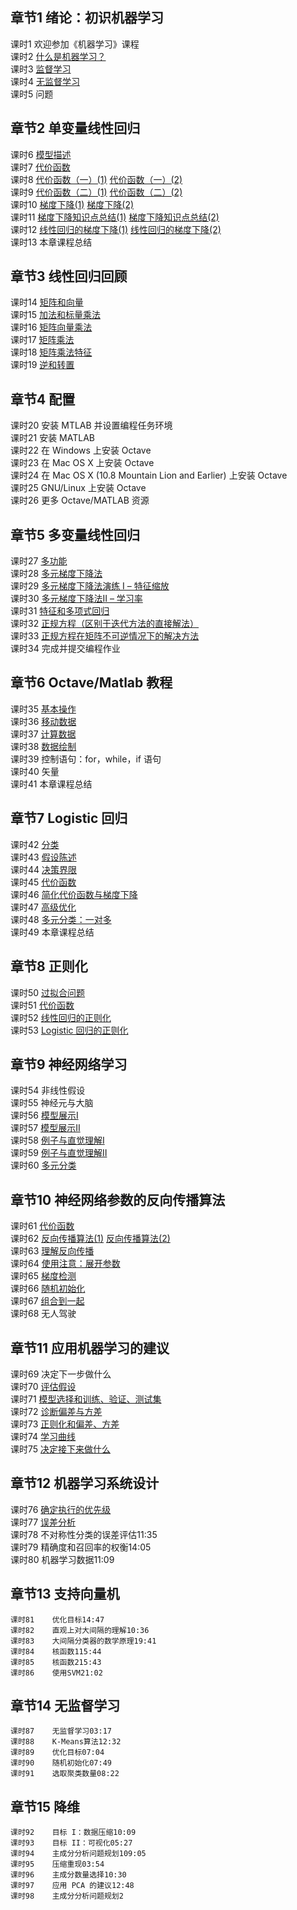 ## 章节1	绪论：初识机器学习  

课时1	欢迎参加《机器学习》课程  
课时2	[什么是机器学习？](./notes/1.2.png)  
课时3	[监督学习](./notes/1.3-4.png)  
课时4	[无监督学习](./notes/1.3-4.png)  
课时5	问题  

## 章节2	单变量线性回归  
课时6	[模型描述](./notes/2.6.png)  
课时7	[代价函数](./notes/2.7.png)  
课时8	[代价函数（一）(1)](./notes/2.8(1).png)	[代价函数（一）(2)](./notes/2.8(2).png)  
课时9	[代价函数（二）(1)](./notes/2.9(1).png)	[代价函数（二）(2)](./notes/2.9(2).png)  
课时10	[梯度下降(1)](./notes/2.10(1).png)	[梯度下降(2)](./notes/2.10(2).png)  
课时11	[梯度下降知识点总结(1)](./notes/2.11(1).png)	[梯度下降知识点总结(2)](./notes/2.11(2).png)  
课时12	[线性回归的梯度下降(1)](./notes/2.12(1).png)	[线性回归的梯度下降(2)](./notes/2.12(2).png)  
课时13	本章课程总结  

## 章节3	线性回归回顾  
课时14	[矩阵和向量](./notes/3.14.png)  
课时15	[加法和标量乘法](./notes/3.15.png)  
课时16	[矩阵向量乘法](./notes/3.16-17.png)  
课时17	[矩阵乘法](./notes/3.16-17.png)  
课时18	[矩阵乘法特征](./notes/3.18-19.png)  
课时19	[逆和转置](./notes/3.18-19.png)  

## 章节4	配置  
课时20	安装 MTLAB 并设置编程任务环境  
课时21	安装 MATLAB  
课时22	在 Windows 上安装 Octave  
课时23	在 Mac OS X  上安装 Octave  
课时24	在 Mac OS X (10.8 Mountain Lion and Earlier) 上安装 Octave  
课时25	GNU/Linux 上安装 Octave  
课时26	更多 Octave/MATLAB  资源  

## 章节5	多变量线性回归  
课时27	[多功能](./notes/5.27.png)  
课时28	[多元梯度下降法](./notes/5.28.png)  
课时29	[多元梯度下降法演练 I – 特征缩放](./notes/5.29.png)  
课时30	[多元梯度下降法II – 学习率](./notes/5.30.png)  
课时31	[特征和多项式回归](./notes/5.31.png)  
课时32	[正规方程（区别于迭代方法的直接解法）](./notes/5.32.png)  
课时33	[正规方程在矩阵不可逆情况下的解决方法](./notes/5.33.png)  
课时34	完成并提交编程作业  

## 章节6	Octave/Matlab 教程  
课时35	[基本操作](./notes/6.35-41.png)  
课时36	[移动数据](./notes/6.35-41.png)  
课时37	[计算数据](./notes/6.35-41.png)  
课时38	[数据绘制](./notes/5.33.png)  
课时39	控制语句：for，while，if 语句  
课时40	矢量  
课时41	本章课程总结  

## 章节7	Logistic 回归  
课时42	[分类](./notes/7.42-43.png)  
课时43	[假设陈述](./notes/7.42-43.png)  
课时44	[决策界限](./notes/7.44.png)  
课时45	[代价函数](./notes/7.45.png)  
课时46	[简化代价函数与梯度下降](./notes/7.46.png)  
课时47	[高级优化](./notes/7.47.png)  
课时48	[多元分类：一对多](./notes/7.48.png)  
课时49	本章课程总结  

## 章节8	正则化  
课时50	[过拟合问题](./notes/8.50.png)  
课时51	[代价函数](./notes/8.51.png)  
课时52	[线性回归的正则化](./notes/8.52.png)  
课时53	[Logistic 回归的正则化](./notes/8.53.png)  

## 章节9	神经网络学习
课时54	非线性假设  
课时55	神经元与大脑  
课时56	[模型展示Ⅰ](./notes/9.56.png)  
课时57	[模型展示Ⅱ](./notes/9.57.png)  
课时58	[例子与直觉理解Ⅰ](./notes/9.58.png)  
课时59	[例子与直觉理解Ⅱ](./notes/9.59.png)  
课时60	[多元分类](./notes/9.60.png)  

## 章节10	神经网络参数的反向传播算法  
课时61	[代价函数](./notes/10.61.png)  
课时62	[反向传播算法(1)](./notes/10.62(1).png) [反向传播算法(2)](./notes/10.62(2).png)  
课时63	[理解反向传播](./notes/10.63.png)  
课时64	[使用注意：展开参数](./notes/10.64-65.png)  
课时65	[梯度检测](./notes/10.64-65.png)  
课时66	[随机初始化](./notes/10.66.png)  
课时67	[组合到一起](./notes/10.67.png)  
课时68	无人驾驶  

## 章节11	应用机器学习的建议  
课时69	决定下一步做什么  
课时70	[评估假设](./notes/11.70-71.jpg)  
课时71	[模型选择和训练、验证、测试集](./notes/11.70-71.jpg)  
课时72	[诊断偏差与方差](./notes/11.72-73.jpg)  
课时73	[正则化和偏差、方差](./notes/11.72-73.jpg)  
课时74	[学习曲线](./notes/11.74.jpg)  
课时75	[决定接下来做什么](./notes/11.75.jpg)  

## 章节12	机器学习系统设计  
课时76	[确定执行的优先级](./notes/12.76.jpg)  
课时77	[误差分析](./notes/12.77.jpg)  
	课时78	不对称性分类的误差评估11:35  
	课时79	精确度和召回率的权衡14:05  
	课时80	机器学习数据11:09  

## 章节13	支持向量机  
	课时81	优化目标14:47  
	课时82	直观上对大间隔的理解10:36  
	课时83	大间隔分类器的数学原理19:41  
	课时84	核函数115:44  
	课时85	核函数215:43  
	课时86	使用SVM21:02  

## 章节14	无监督学习  
	课时87	无监督学习03:17  
	课时88	K-Means算法12:32  
	课时89	优化目标07:04  
	课时90	随机初始化07:49  
	课时91	选取聚类数量08:22  

## 章节15	降维  
	课时92	目标 I：数据压缩10:09  
	课时93	目标 II：可视化05:27  
	课时94	主成分分析问题规划109:05  
	课时95	压缩重现03:54  
	课时96	主成分数量选择10:30  
	课时97	应用 PCA 的建议12:48  
	课时98	主成分分析问题规划2  